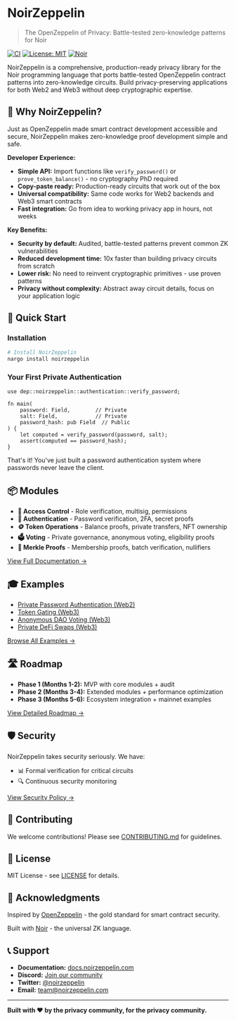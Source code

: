 # NoirZeppelin

> The OpenZeppelin of Privacy: Battle-tested zero-knowledge patterns for Noir

[![CI](https://github.com/noirzeppelin/noirzeppelin/workflows/CI/badge.svg)](https://github.com/noirzeppelin/noirzeppelin/actions)
[![License: MIT](https://img.shields.io/badge/License-MIT-yellow.svg)](https://opensource.org/licenses/MIT)
[![Noir](https://img.shields.io/badge/Noir-0.25.0+-purple.svg)](https://noir-lang.org/)

NoirZeppelin is a comprehensive, production-ready privacy library for the Noir programming language that ports battle-tested OpenZeppelin contract patterns into zero-knowledge circuits. Build privacy-preserving applications for both Web2 and Web3 without deep cryptographic expertise.

## 🎯 Why NoirZeppelin?

Just as OpenZeppelin made smart contract development accessible and secure, NoirZeppelin makes zero-knowledge proof development simple and safe.

**Developer Experience:**
- **Simple API:** Import functions like `verify_password()` or `prove_token_balance()` - no cryptography PhD required
- **Copy-paste ready:** Production-ready circuits that work out of the box
- **Universal compatibility:** Same code works for Web2 backends and Web3 smart contracts
- **Fast integration:** Go from idea to working privacy app in hours, not weeks

**Key Benefits:**
- **Security by default:** Audited, battle-tested patterns prevent common ZK vulnerabilities
- **Reduced development time:** 10x faster than building privacy circuits from scratch
- **Lower risk:** No need to reinvent cryptographic primitives - use proven patterns
- **Privacy without complexity:** Abstract away circuit details, focus on your application logic

## 🚀 Quick Start

### Installation
```bash
# Install NoirZeppelin
nargo install noirzeppelin
```

### Your First Private Authentication
```noir
use dep::noirzeppelin::authentication::verify_password;

fn main(
    password: Field,        // Private
    salt: Field,            // Private
    password_hash: pub Field  // Public
) {
    let computed = verify_password(password, salt);
    assert(computed == password_hash);
}
```

That's it! You've just built a password authentication system where passwords never leave the client.

## 📦 Modules

- **🔐 Access Control** - Role verification, multisig, permissions
- **🔑 Authentication** - Password verification, 2FA, secret proofs
- **🪙 Token Operations** - Balance proofs, private transfers, NFT ownership
- **🗳️ Voting** - Private governance, anonymous voting, eligibility proofs
- **🌲 Merkle Proofs** - Membership proofs, batch verification, nullifiers

[View Full Documentation →](./docs)

## 🎓 Examples

- [Private Password Authentication (Web2)](./examples/web2/private-auth)
- [Token Gating (Web3)](./examples/web3/token-gating)
- [Anonymous DAO Voting (Web3)](./examples/web3/private-voting)
- [Private DeFi Swaps (Web3)](./examples/web3/private-defi)

[Browse All Examples →](./examples)

## 🛣️ Roadmap

- **Phase 1 (Months 1-2):** MVP with core modules + audit
- **Phase 2 (Months 3-4):** Extended modules + performance optimization
- **Phase 3 (Months 5-6):** Ecosystem integration + mainnet examples

[View Detailed Roadmap →](./docs/ROADMAP.md)

## 🛡️ Security

NoirZeppelin takes security seriously. We have:


- 📊 Formal verification for critical circuits
- 🔍 Continuous security monitoring

[View Security Policy →](./SECURITY.md)

## 🤝 Contributing

We welcome contributions! Please see [CONTRIBUTING.md](./CONTRIBUTING.md) for guidelines.

## 📄 License

MIT License - see [LICENSE](./LICENSE) for details.

## 🙏 Acknowledgments

Inspired by [OpenZeppelin](https://openzeppelin.com/) - the gold standard for smart contract security.

Built with [Noir](https://noir-lang.org/) - the universal ZK language.

## 📞 Support

- **Documentation:** [docs.noirzeppelin.com](https://docs.noirzeppelin.com)
- **Discord:** [Join our community](https://discord.gg/noirzeppelin)
- **Twitter:** [@noirzeppelin](https://twitter.com/noirzeppelin)
- **Email:** team@noirzeppelin.com

---

**Built with ❤️ by the privacy community, for the privacy community.**